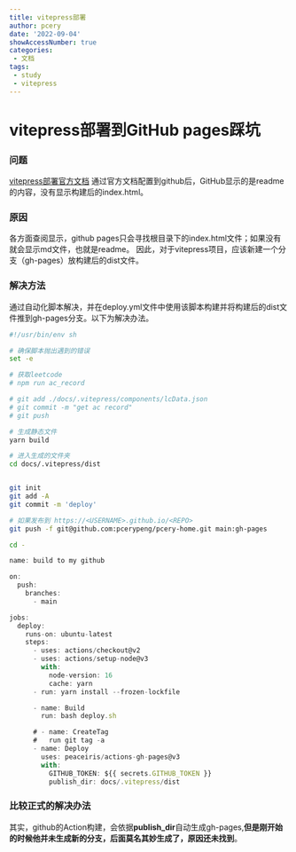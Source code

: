 ```yaml
---
title: vitepress部署
author: pcery
date: '2022-09-04'
showAccessNumber: true
categories:
 - 文档
tags:
 - study
 - vitepress
---
```


# vitepress部署到GitHub pages踩坑
### 问题
[vitepress部署官方文档](https://vitepress.vuejs.org/guide/deploying#github-pages)
通过官方文档配置到github后，GitHub显示的是readme的内容，没有显示构建后的index.html。

### 原因
各方面查阅显示，github pages只会寻找根目录下的index.html文件；如果没有就会显示md文件，也就是readme。
因此，对于vitepress项目，应该新建一个分支（gh-pages）放构建后的dist文件。

### 解决方法
通过自动化脚本解决，并在deploy.yml文件中使用该脚本构建并将构建后的dist文件推到gh-pages分支。以下为解决办法。

``` bash
#!/usr/bin/env sh

# 确保脚本抛出遇到的错误
set -e

# 获取leetcode
# npm run ac_record

# git add ./docs/.vitepress/components/lcData.json
# git commit -m "get ac record"
# git push

# 生成静态文件
yarn build

# 进入生成的文件夹
cd docs/.vitepress/dist


git init
git add -A
git commit -m 'deploy'

# 如果发布到 https://<USERNAME>.github.io/<REPO>
git push -f git@github.com:pcerypeng/pcery-home.git main:gh-pages

cd -
```

```javascript
name: build to my github

on:
  push:
    branches:
      - main

jobs:
  deploy:
    runs-on: ubuntu-latest
    steps:
      - uses: actions/checkout@v2
      - uses: actions/setup-node@v3
        with:
          node-version: 16
          cache: yarn
      - run: yarn install --frozen-lockfile

      - name: Build
        run: bash deploy.sh

      # - name: CreateTag
      #   run git tag -a
      - name: Deploy
        uses: peaceiris/actions-gh-pages@v3
        with:
          GITHUB_TOKEN: ${{ secrets.GITHUB_TOKEN }}
          publish_dir: docs/.vitepress/dist
```

### 比较正式的解决办法

其实，github的Action构建，会依据**publish_dir**自动生成gh-pages,**但是刚开始的时候他并未生成新的分支，后面莫名其妙生成了，原因还未找到**。